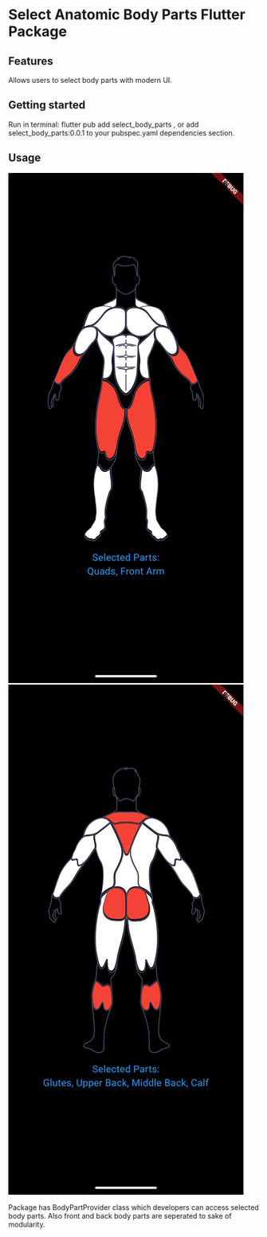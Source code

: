 
# Select Anatomic Body Parts Flutter Package

## Features

Allows users to select body parts with modern UI.

## Getting started

Run in terminal: flutter pub add select_body_parts , or add select_body_parts:0.0.1 to your pubspec.yaml dependencies section. 

## Usage

![alt text](Screenshot_1729972905.png) ![alt text](Screenshot_1729972946.png)

Package has BodyPartProvider class which developers can access selected body parts. Also front and back body parts are seperated to sake of modularity. 



